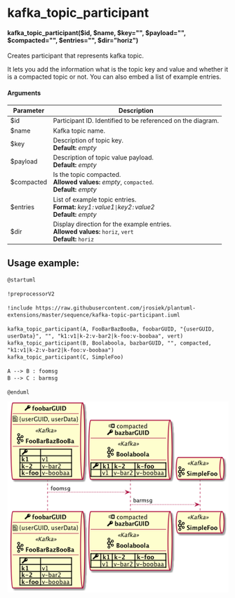 # kafka_topic_participant

#### kafka_topic_participant($id, $name, $key="", $payload="", $compacted="", $entries="", $dir="horiz")

Creates participant that represents kafka topic.

It lets you add the information what is the topic key and value and whether it is a compacted topic or not. You can also embed a list of example entries.

#### Arguments
| Parameter  | Description |
| ------------- | ------------- |
| $id  | Participant ID. Identified to be referenced on the diagram.  |
| $name  | Kafka topic name.  |
| $key  | Description of topic key.<br>**Default:** _empty_  |
| $payload  | Description of topic value payload.<br>**Default:** _empty_ |
| $compacted  | Is the topic compacted.<br>**Allowed values:** _empty_, `compacted`.<br>**Default:** _empty_ |
| $entries | List of example topic entries.<br>**Format:** _key1`:`value1`\|`key2`:`value2_<br>**Default:** _empty_ |
| $dir | Display direction for the example entries.<br>**Allowed values:** `horiz`, `vert`<br>**Default:** `horiz` |



## Usage example:

```
@startuml

!preprocessorV2

!include https://raw.githubusercontent.com/jrosiek/plantuml-extensions/master/sequence/kafka-topic-participant.iuml

kafka_topic_participant(A, FooBarBazBooBa, foobarGUID, "{userGUID, userData}", "", "k1:v1|k-2:v-bar2|k-foo:v-boobaa", vert)
kafka_topic_participant(B, Boolaboola, bazbarGUID, "", compacted, "k1:v1|k-2:v-bar2|k-foo:v-boobaa")
kafka_topic_participant(C, SimpleFoo)

A --> B : foomsg
B --> C : barmsg

@enduml
```

![diagram](https://raw.githubusercontent.com/jrosiek/plantuml-extensions/master/sequence/kafka-topic-participant-example.png)
